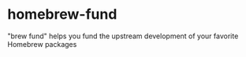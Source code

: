 # homebrew-fund
"brew fund" helps you fund the upstream development of your favorite Homebrew packages
